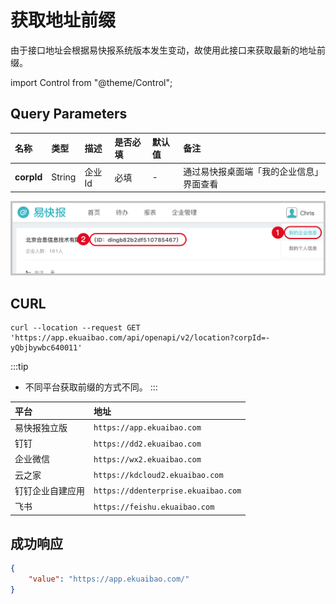 # 获取地址前缀
由于接口地址会根据易快报系统版本发生变动，故使用此接口来获取最新的地址前缀。

import Control from "@theme/Control";

<Control
method="GET"
url="/api/openapi/v2/location"
/>

## Query Parameters

| 名称 | 类型 | 描述 | 是否必填 | 默认值 | 备注 |
| :--- | :--- | :--- | :--- |:--- | :--- |
| **corpId** | String |  企业Id  | 必填 | - | 通过易快报桌面端「我的企业信息」界面查看 |

![如何获取验证码](images/corpId.png)

## CURL
```shell
curl --location --request GET 'https://app.ekuaibao.com/api/openapi/v2/location?corpId=-yQbjbywbc640011'
```

:::tip
- 不同平台获取前缀的方式不同。
:::

| 平台 | 地址 |
| :--- | :--- |
| 易快报独立版     | `https://app.ekuaibao.com` |
| 钉钉           | `https://dd2.ekuaibao.com` |
| 企业微信        | `https://wx2.ekuaibao.com` |
| 云之家          | `https://kdcloud2.ekuaibao.com` |
| 钉钉企业自建应用  | `https://ddenterprise.ekuaibao.com` |
| 飞书            | `https://feishu.ekuaibao.com` |

## 成功响应
```json
{
    "value": "https://app.ekuaibao.com/"
}
```




